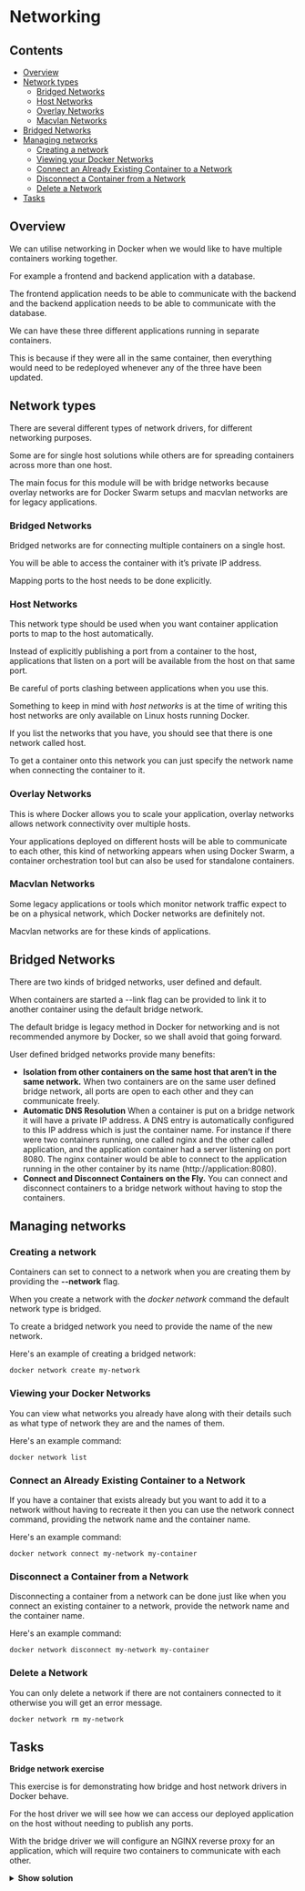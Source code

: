 # Networking

<!--TOC_START-->
## Contents
- [Overview](#overview)
- [Network types](#network-types)
	- [Bridged Networks](#bridged-networks)
	- [Host Networks](#host-networks)
	- [Overlay Networks](#overlay-networks)
	- [Macvlan Networks](#macvlan-networks)
- [Bridged Networks](#bridged-networks-1)
- [Managing networks](#managing-networks)
	- [Creating a network](#creating-a-network)
	- [Viewing your Docker Networks](#viewing-your-docker-networks)
	- [Connect an Already Existing Container to a Network](#connect-an-already-existing-container-to-a-network)
	- [Disconnect a Container from a Network](#disconnect-a-container-from-a-network)
	- [Delete a Network](#delete-a-network)
- [Tasks](#tasks)

<!--TOC_END-->
## Overview

We can utilise networking in Docker when we would like to have multiple containers working together. 

For example a frontend and backend application with a database. 

The frontend application needs to be able to communicate with the backend and the backend application needs to be able to communicate with the database.

We can have these three different applications running in separate containers. 

This is because if they were all in the same container, then everything would need to be redeployed whenever any of the three have been updated.

## Network types

There are several different types of network drivers, for different networking purposes. 

Some are for single host solutions while others are for spreading containers across more than one host. 

The main focus for this module will be with bridge networks because overlay networks are for Docker Swarm setups and macvlan networks are for legacy applications.

### Bridged Networks

Bridged networks are for connecting multiple containers on a single host. 

You will be able to access the container with it’s private IP address. 

Mapping ports to the host needs to be done explicitly.

### Host Networks

This network type should be used when you want container application ports to map to the host automatically. 

Instead of explicitly publishing a port from a container to the host, applications that listen on a port will be available from the host on that same port. 

Be careful of ports clashing between applications when you use this.

Something to keep in mind with *host networks* is at the time of writing this host networks are only available on Linux hosts running Docker. 

If you list the networks that you have, you should see that there is one network called host. 

To get a container onto this network you can just specify the network name when connecting the container to it.

### Overlay Networks

This is where Docker allows you to scale your application, overlay networks allows network connectivity over multiple hosts. 

Your applications deployed on different hosts will be able to communicate to each other, this kind of networking appears when using Docker Swarm, a container orchestration tool but can also be used for standalone containers.

### Macvlan Networks

Some legacy applications or tools which monitor network traffic expect to be on a physical network, which Docker networks are definitely not. 

Macvlan networks are for these kinds of applications.

## Bridged Networks

There are two kinds of bridged networks, user defined and default. 

When containers are started a --link flag can be provided to link it to another container using the default bridge network. 

The default bridge is legacy method in Docker for networking and is not recommended anymore by Docker, so we shall avoid that going forward.

User defined bridged networks provide many benefits:

* **Isolation from other containers on the same host that aren’t in the same network.**
  When two containers are on the same user defined bridge network, all ports are open to each other and they can communicate freely.
* **Automatic DNS Resolution**
  When a container is put on a bridge network it will have a private IP address. 
  A DNS entry is automatically configured to this IP address which is just the container name. 
  For instance if there were two containers running, one called nginx and the other called application, and the application container had a server listening on port 8080. 
  The nginx container would be able to connect to the application running in the other container by its name (http://application:8080).
* **Connect and Disconnect Containers on the Fly.**
  You can connect and disconnect containers to a bridge network without having to stop the containers.
  

## Managing networks

### Creating a network

Containers can set to connect to a network when you are creating them by providing the **--network** flag.

When you create a network with the *docker network* command the default network type is bridged. 

To create a bridged network you need to provide the name of the new network.

Here's an example of creating a bridged network:

`docker network create my-network`

### Viewing your Docker Networks

You can view what networks you already have along with their details such as what type of network they are and the names of them.

Here's an example command:

`docker network list`

### Connect an Already Existing Container to a Network

If you have a container that exists already but you want to add it to a network without having to recreate it then you can use the network connect command, providing the network name and the container name.

Here's an example command:

`docker network connect my-network my-container`

### Disconnect a Container from a Network

Disconnecting a container from a network can be done just like when you connect an existing container to a network, provide the network name and the container name.

Here's an example command:

`docker network disconnect my-network my-container`

### Delete a Network

You can only delete a network if there are not containers connected to it otherwise you will get an error message.

`docker network rm my-network`
  

## Tasks

**Bridge network exercise**

This exercise is for demonstrating how bridge and host network drivers in Docker behave. 

For the host driver we will see how we can access our deployed application on the host without needing to publish any ports. 

With the bridge driver we will configure an NGINX reverse proxy for an application, which will require two containers to communicate with each other.

<details>

<summary><b>Show solution</b></summary>

**Create a new directory**

Create a new directory called `networking_exercise`, the command to do it is:

`mkdir networking_exercise`

Change to new directory:

`cd networking_exercise`

**Create a New Bridged Network**

`docker network create my-network`

**Create an Application Container**

For this example we can use Jenkins which is a very popular CI tool that is web based, you may deploy your own application if you wish. 

Create the application container and attach it to the new bridge network.

`docker run -d --network my-network --name jenkins jenkins`

**Create an NGINX Configuration**

NGINX is another very popular tool that can address many networking issues, we’ll be using it for it’s primary purpose here, as a reverse proxy. 

We’ll need create our own config file for this **nginx.conf**.

To create the file execute:

`touch nginx.conf`

Place the following contents into the file:

```nginx
events {}
http {
    server {
        listen 80;
        location / {
            proxy_pass http://jenkins:8080;
        }
    }
}
```

**Create an NGINX Container**

We are going to pass in the configuration that we made as volume to the container, this module doesn’t explain what this is, however all you need to know at this point is that it gives the container access to the configuration file that we just created. 

The NGINX container that we create must also be attached to the network we made earlier we’ll also publish port 80 we can access NGINX from outside of the bridge network.

Here's the command to do it:

`docker run -d --network my-network -v $(pwd)/nginx.conf:/etc/nginx/nginx.conf -p 80:80 --name nginx nginx`

**Accessing Application**

You should now be able to access your application from the host, http://localhost, or if it a remote server with port 80 opened on the firewall you can just access your application via the public IP address.

When you connect to your application, traffic is going through NGINX first, it is then routed to you deployed application even though they are in separate containers. 

This made possible because both the containers are on the same bridge network.

**Stop and remove containers/images**

Execute the following command to stop and remove all the containers, as well as images.

`docker system prune -a`

</details>